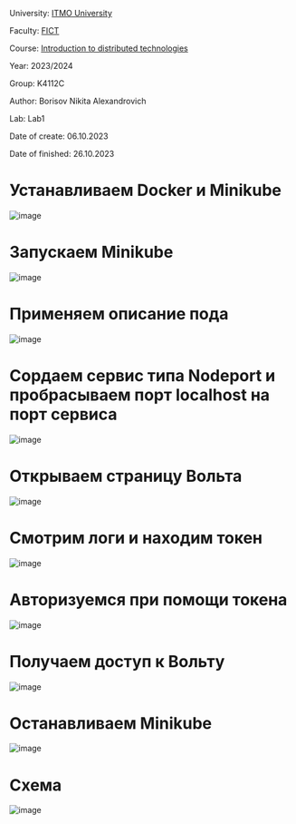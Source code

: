 University: [ITMO University](https://itmo.ru/ru/)

Faculty: [FICT](https://fict.itmo.ru)

Course: [Introduction to distributed technologies](https://github.com/itmo-ict-faculty/introduction-to-distributed-technologies)

Year: 2023/2024

Group: K4112C

Author: Borisov Nikita Alexandrovich

Lab: Lab1

Date of create: 06.10.2023

Date of finished: 26.10.2023

# Устанавливаем Docker и Minikube

![image](https://github.com/luka-mag1c/2023_2024-introduction_to_distributed_technologies-k4112c-borisov_n_a/assets/55001395/ad1e7b29-3d5f-43f5-8642-15b0b48ef263)

# Запускаем Minikube

![image](https://github.com/luka-mag1c/2023_2024-introduction_to_distributed_technologies-k4112c-borisov_n_a/assets/55001395/aaa7c8d1-9ded-4d5d-af62-3255be498656)

# Применяем описание пода
![image](https://github.com/luka-mag1c/2023_2024-introduction_to_distributed_technologies-k4112c-borisov_n_a/assets/55001395/a93bdef0-2dae-4fe2-9ceb-bf0141d0240a)

# Соpдаем сервис типа Nodeport и пробрасываем порт localhost на порт сервиса
![image](https://github.com/luka-mag1c/2023_2024-introduction_to_distributed_technologies-k4112c-borisov_n_a/assets/55001395/ade8344e-4eb5-4c4e-bd34-c701c2eb61b7)

# Открываем страницу Вольта
![image](https://github.com/luka-mag1c/2023_2024-introduction_to_distributed_technologies-k4112c-borisov_n_a/assets/55001395/2af1cb61-7679-47e7-90df-662fc73e2fd6)

# Смотрим логи и находим токен
![image](https://github.com/luka-mag1c/2023_2024-introduction_to_distributed_technologies-k4112c-borisov_n_a/assets/55001395/8c5c35ce-c14c-4762-a610-cfafc6786650)

# Авторизуемся при помощи токена
![image](https://github.com/luka-mag1c/2023_2024-introduction_to_distributed_technologies-k4112c-borisov_n_a/assets/55001395/30d62a5a-15ee-42f4-a33f-166d7b131a5a)

# Получаем доступ к Вольту
![image](https://github.com/luka-mag1c/2023_2024-introduction_to_distributed_technologies-k4112c-borisov_n_a/assets/55001395/7943181f-5dd0-48c1-8b22-1a8ce91d114e)

# Останавливаем Minikube
![image](https://github.com/luka-mag1c/2023_2024-introduction_to_distributed_technologies-k4112c-borisov_n_a/assets/55001395/06094933-02b0-46a0-a80c-94d336702f46)

# Схема
![image](https://github.com/luka-mag1c/2023_2024-introduction_to_distributed_technologies-k4112c-borisov_n_a/assets/55001395/723fd642-463f-4cb0-86af-5632b0b3170a)
